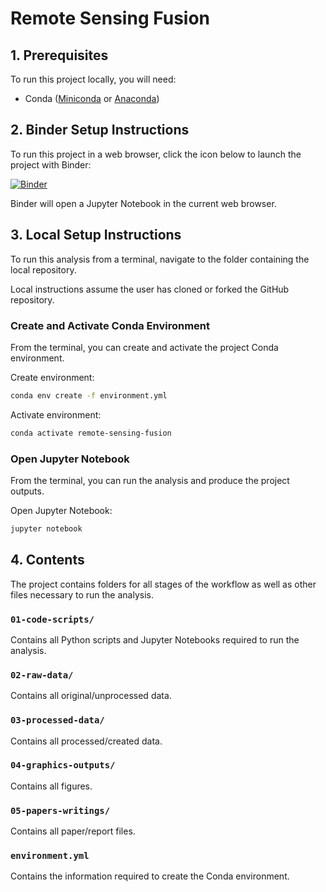 # Remote Sensing Fusion

## 1. Prerequisites

To run this project locally, you will need:

* Conda ([Miniconda](https://docs.conda.io/en/latest/miniconda.html) or [Anaconda](https://docs.anaconda.com/anaconda/install/))

## 2. Binder Setup Instructions

To run this project in a web browser, click the icon below to launch the project with Binder:

[![Binder](https://mybinder.org/badge_logo.svg)](https://mybinder.org/v2/gh/calekochenour/remote-sensing-fusion/master)

Binder will open a Jupyter Notebook in the current web browser.

## 3. Local Setup Instructions

To run this analysis from a terminal, navigate to the folder containing the local repository.

Local instructions assume the user has cloned or forked the GitHub repository.

### Create and Activate Conda Environment

From the terminal, you can create and activate the project Conda environment.

Create environment:

```bash
conda env create -f environment.yml
```

Activate environment:

```bash
conda activate remote-sensing-fusion
```

### Open Jupyter Notebook

From the terminal, you can run the analysis and produce the project outputs.

Open Jupyter Notebook:

```bash
jupyter notebook
```

## 4. Contents

The project contains folders for all stages of the workflow as well as other files necessary to run the analysis.

### `01-code-scripts/`

Contains all Python scripts and Jupyter Notebooks required to run the analysis.

### `02-raw-data/`

Contains all original/unprocessed data.

### `03-processed-data/`

Contains all processed/created data.

### `04-graphics-outputs/`

Contains all figures.

### `05-papers-writings/`

Contains all paper/report files.

### `environment.yml`

Contains the information required to create the Conda environment.
